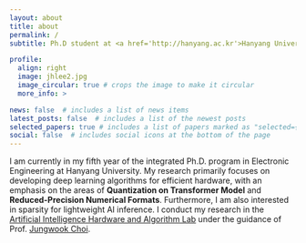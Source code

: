 ```yaml
---
layout: about
title: about
permalink: /
subtitle: Ph.D student at <a href='http://hanyang.ac.kr'>Hanyang University</a>, Seoul, Korea.

profile:
  align: right
  image: jhlee2.jpg
  image_circular: true # crops the image to make it circular
  more_info: >

news: false  # includes a list of news items
latest_posts: false  # includes a list of the newest posts
selected_papers: true # includes a list of papers marked as "selected={true}"
social: false  # includes social icons at the bottom of the page
---
```


I am currently in my fifth year of the integrated Ph.D. program in Electronic Engineering at Hanyang University. My research primarily focuses on developing deep learning algorithms for efficient hardware, with an emphasis on the areas of **Quantization on Transformer Model** and **Reduced-Precision Numerical Formats**. Furthermore, I am also interested in sparsity for lightweight AI inference. I conduct my research in the [Artificial Intelligence Hardware and Algorithm Lab](https://sites.google.com/view/aihalab) under the guidance of Prof. [Jungwook Choi](https://scholar.google.co.kr/citations?user=YPT98zwAAAAJ&hl=en).
